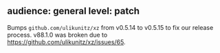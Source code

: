 audience: general
level: patch
---
Bumps `github.com/ulikunitz/xz` from v0.5.14 to v0.5.15 to fix our release process. v88.1.0 was broken due to https://github.com/ulikunitz/xz/issues/65.

